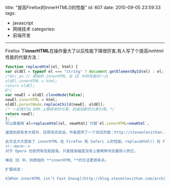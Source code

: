 title: "提高Firefox的innerHTML()的性能"
id: 607
date: 2010-09-05 23:59:33
tags:
- javascript
- 网络技术
categories:
- 前端开发
---
Firefox 下**innerHTML**在操作量大了以后性能下降很厉害,有人写了个提高innhtml性能的代替方法：

```javascript
function replaceHtml(el, html) {
var oldEl = typeof el === "string" ? document.getElementById(el) : el;
/*@cc_on // 原始的 innerHTML 在 IE 中的性能好一点
oldEl.innerHTML = html;
return oldEl;
@*/
var newEl = oldEl.cloneNode(false);
newEl.innerHTML = html;
oldEl.parentNode.replaceChild(newEl, oldEl);
/* 一旦我们从 DOM 上移除老的元素，则返回新的元素引用。*/
return newEl;
};```
可以直接用`el=replaceHtml(el, newHtml)`代替`el.innerHTML=newHtml`。

速度到底有多大提升，还得测试说话。作者提供了一个测试页面：http://stevenlevithan.com/demo/replaceHtml.html

此方法大大提高了 innerHTML 在 Firefox 和 Safari 上的性能。replaceHtml() 在 Firefox 2.0.0.6 里 destroy 与 replace 的速度各快了 473 倍以及 50 倍。而在 Safari 3.0.3 beta 上则是 create 100 倍，replace 50 倍。
<!--more-->
对于 Opera 也依然有性能提高，只是提高幅度没有上面两种浏览器惊人而已，

唯在 IE 中，则原始的 **innerHTML **的方法更效率点。

扩展阅读：

《[When innerHTML isn’t Fast Enoug](http://blog.stevenlevithan.com/archives/faster-than-innerhtml)h》| 《[innerHTML and DOM Methods](http://www.dustindiaz.com/innerhtml-vs-dom-methods/)》| [原文链接](http://www.planabc.net/2008/03/04/innerhtml_and_dom_methods/)